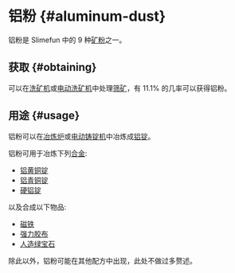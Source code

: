 # 铝粉 {#aluminum-dust}

铝粉是 Slimefun 中的 9 种[矿粉](/Dusts)之一。

## 获取 {#obtaining}

可以在[洗矿机](/Ore-Washer)或[电动洗矿机](/Electric-Dust-Washer)中处理[筛矿](/Sifted-Ore)，有 11.1% 的几率可以获得铝粉。

## 用途 {#usage}

铝粉可以在[冶炼炉](/Smeltery)或[电动铸锭机](/Electric-Ingot-Factory)中冶炼成[铝锭](/Aluminum-Ingot)。

铝粉可用于冶炼下列[合金](/Ingots#Alloys):

* [铝黄铜锭](/Aluminum-Brass-Ingot)
* [铝青铜锭](/Aluminum-Bronze-Ingot)
* [硬铝锭](/Duralumin-Ingot)

以及合成以下物品:

* [磁铁](/Magnet)
* [强力胶布](/Duct-Tape)
* [人造绿宝石](/Synthetic-Emerald)

除此以外，铝粉可能在其他配方中出现，此处不做过多赘述。
